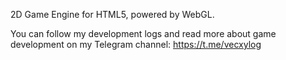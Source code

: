 2D Game Engine for HTML5, powered by WebGL.

You can follow my development logs and read more about game development on my Telegram channel: https://t.me/vecxylog
